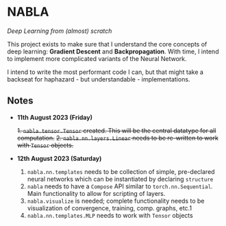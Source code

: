 #   **NABLA**
_Deep Learning from (almost) scratch_

This project exists to make sure that I understand the core concepts of deep learning: **Gradient Descent** and **Backpropagation**. With time, I intend to implement more complicated variants of the Neural Network. 

I intend to write the most performant code I can, but that might take a backseat for haphazard - but understandable - implementations.


## **Notes**

*   **11th August 2023 (Friday)**
    
    ~~1. `nabla.tensor.Tensor` created. This will be the central datatype for all computation.~~
    ~~2. `nabla.nn.layers.Linear` needs to be re-written to work with `Tensor` objects.~~

*   **12th August 2023 (Saturday)**
    1. `nabla.nn.templates` needs to be collection of simple, pre-declared neural networks which can be instantiated by declaring `structure`
    2. `nabla` needs to have a `Compose` API similar to `torch.nn.Sequential`. Main functionality to allow for scripting of layers.
    3. `nabla.visualize` is needed; complete functionality needs to be visualization of convergence, training, comp. graphs, etc.1 
    4. `nabla.nn.templates.MLP` needs to work with `Tensor` objects

